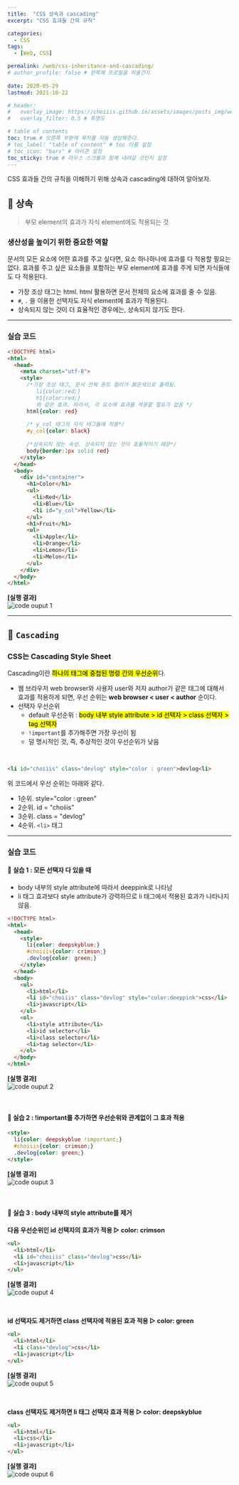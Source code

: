 ```yaml
---
title:  "CSS 상속과 cascading"
excerpt: "CSS 효과들 간의 규칙"

categories:
  - CSS
tags:
  - [Web, CSS]

permalink: /web/css-inheritance-and-cascading/
# author_profile: false # 왼쪽에 프로필을 띄울건지
 
date: 2020-05-29
lastmod: 2021-10-22

# header:
#   overlay_image: https://choiiis.github.io/assets/images/posts_img/web-5/web-5-2.png
#   overlay_filter: 0.5 # 투명도

# table of contents
toc: true # 오른쪽 부분에 목차를 자동 생성해준다.
# toc_label: "table of content" # toc 이름 설정
# toc_icon: "bars" # 아이콘 설정
toc_sticky: true # 마우스 스크롤과 함께 내려갈 것인지 설정
---
```


CSS 효과들 간의 규칙을 이해하기 위해 상속과 cascading에 대하여 알아보자.

## 🦥 상속

> 부모 element의 효과가 자식 element에도 적용되는 것

### 생산성을 높이기 위한 중요한 역할

문서의 모든 요소에 어떤 효과를 주고 싶다면, 요소 하나하나에 효과를 다 적용할 필요는 없다. 효과를 주고 싶은 요소들을 포함하는 부모 element에 효과를 주게 되면 자식들에도 다 적용된다.

- 가장 조상 태그는 html. html 활용하면 문서 전체의 요소에 효과를 줄 수 있음.
- `#`, `.` 을 이용한 선택자도 자식 element에 효과가 적용된다.
- 상속되지 않는 것이 더 효율적인 경우에는, 상속되지 않기도 한다.

---

### 실습 코드

```html
<!DOCTYPE html>
<html>
  <head>
    <meta charset="utf-8">
    <style>    
      /*가장 조상 태그, 문서 전체 폰트 컬러가 붉은색으로 출력됨.
         li{color:red;}
         h1{color:red;} 
         와 같은 효과. 따라서, 각 요소에 효과를 적용할 필요가 없음 */
      html{color: red}
      
      /* y_col 태그의 자식 태그들에 적용*/
      #y_col{color: black}
      
      /*상속되지 않는 속성. 상속되지 않는 것이 효율적이기 때문*/
      body{border:1px solid red}
    </style>
  </head>
  <body>
    <div id="container">
      <h1>Color</h1>
      <ul>
        <li>Red</li>
        <li>Blue</li>
        <li id="y_col">Yellow</li>
      </ul>
      <h1>Fruit</h1>
      <ul>
        <li>Apple</li>
        <li>Orange</li>
        <li>Lemon</li>
        <li>Melon</li>
      </ul>
    </div>
  </body>
</html>
```

**[실행 결과]**<br>
![code ouput 1](/assets/images/posts_img/web-5/web-5-1.png)

---

## 🦥 `Cascading`

### CSS는 Cascading Style Sheet

Cascading이란 <mark>하나의 태그에 중첩된 명령 간의 우선순위</mark>다.

- 웹 브라우저 web browser와 사용자 user와 저자 author가 같은 태그에 대해서 효과를 적용하게 되면, 우선 순위는 **web browser < user < author** 순이다.
- 선택자 우선순위
  - default 우선순위 : <mark>body 내부 style attribute > id 선택자 > class 선택자 > tag 선택자</mark>
  - `!important`를 추가해주면 가장 우선이 됨
  - 덜 명시적인 것, 즉, 추상적인 것이 우선순위가 낮음

<br>

```html
<li id="choiiis" class="devlog" style="color : green">devlog<li>
```

위 코드에서 우선 순위는 아래와 같다.

- 1순위. style="color : green"
- 2순위. id = "choiiis"
- 3순위. class = "devlog"
- 4순위. `<li>` 태그


---

### 실습 코드

#### 🌴 실습 1 : 모든 선택자 다 있을 때

- body 내부의 style attribute에 따라서 deeppink로 나타남
- li 태그 효과보다 style attribute가 강력하므로 li 태그에서 적용된 효과가 나타나지 않음.

```html
<!DOCTYPE html>
<html>
  <head>
    <style>			
      li{color: deepskyblue;}	
      #choiiis{color: crimson;}
      .devlog{color: green;}
	</style>
  </head>
  <body>
    <ul>
      <li>html</li>
      <li id="choiiis" class="devlog" style="color:deeppink">css</li>
      <li>javascript</li>
    </ul>
    <ol>
      <li>style attribute</li>
      <li>id selector</li>
      <li>class selector</li>
      <li>tag selector</li>
    </ol>
  </body>
</html>
```

**[실행 결과]**<br>
![code ouput 2](/assets/images/posts_img/web-5/web-5-2.png)

<br>

#### 🌴 실습 2 : !important를 추가하면 우선순위와 관계없이 그 효과 적용

```html
<style>			
  li{color: deepskyblue !important;}	   
  #choiiis{color: crimson;} 
  .devlog{color: green;}
</style>
```

**[실행 결과]**<br>
![code ouput 3](/assets/images/posts_img/web-5/web-5-3.png)

<br>

#### 🌴 실습 3 : body 내부의 style attribute를 제거

**다음 우선순위인 id 선택자의 효과가 적용 ▷ color: crimson**

```html
<ul>
  <li>html</li>
  <li id="choiiis" class="devlog">css</li>
  <li>javascript</li>
</ul>
```

**[실행 결과]**<br>
![code ouput 4](/assets/images/posts_img/web-5/web-5-4.png)

<br>

**id 선택자도 제거하면 class 선택자에 적용된 효과 적용 ▷ color: green**

```html
<ul>
  <li>html</li>
  <li class="devlog">css</li>
  <li>javascript</li>
</ul>
```

**[실행 결과]**<br>
![code ouput 5](/assets/images/posts_img/web-5/web-5-5.png)

<br>

**class 선택자도 제거하면 li 태그 선택자 효과 적용 ▷ color: deepskyblue**

```html
<ul>
  <li>html</li>
  <li>css</li>
  <li>javascript</li>
</ul>
```

**[실행 결과]**<br>
![code ouput 6](/assets/images/posts_img/web-5/web-5-6.png)
    